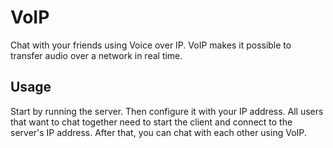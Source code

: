 # VoIP
Chat with your friends using Voice over IP. VoIP makes it possible to transfer audio over a network in real time.

## Usage
Start by running the server. Then configure it with your IP address. All users that want to chat together need to start the client and connect to the server's IP address. After that, you can chat with each other using VoIP.

